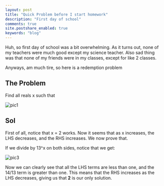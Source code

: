 ```yaml
---
layout: post
title: "Quick Problem before I start homework"
description: "First day of school"
comments: true
site.postshare_enabled: true
keywords: "blog"
---
```


Huh, so first day of school was a bit overwhelming. As it turns out, none of my teachers were much good except my science teacher. Also sad thing was that none of my friends were in my classes, except for like 2 classes.

Anyways, am much tire, so here is a redemption problem


## The Problem

Find all reals x such that

![pic1](https://media.discordapp.net/attachments/696878929373298751/748302060960612423/481250375786037258.png)

## Sol

First of all, notice that x = 2 works. Now it seems that as x increases, the LHS decreases, and the RHS increases. We now prove that.

If we divide by 13^x on both sides, notice that we get:

![pic3](https://media.discordapp.net/attachments/696878929373298751/748302596246077541/481250375786037258.png?width=1920&height=331)

Now we can clearly see that all the LHS terms are less than one, and the 14/13 term is greater than one. This means that the RHS increases as the LHS decreases, giving us that **2** is our only solution.
